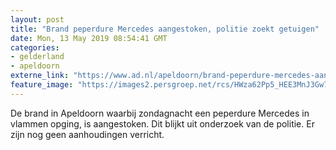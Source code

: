```yaml
---
layout: post
title: "Brand peperdure Mercedes aangestoken, politie zoekt getuigen"
date: Mon, 13 May 2019 08:54:41 GMT
categories: 
- gelderland 
- apeldoorn 
externe_link: "https://www.ad.nl/apeldoorn/brand-peperdure-mercedes-aangestoken-politie-zoekt-getuigen~a389659f/"
feature_image: "https://images2.persgroep.net/rcs/HWza62Pp5_HEE3MnJ3Gw7lQCHXg/diocontent/148057680/_fitwidth/400/?appId=21791a8992982cd8da851550a453bd7f&quality=0.7"
---
```


De brand in Apeldoorn waarbij zondagnacht een peperdure Mercedes in vlammen opging, is aangestoken. Dit blijkt uit onderzoek van de politie. Er zijn nog geen aanhoudingen verricht.

